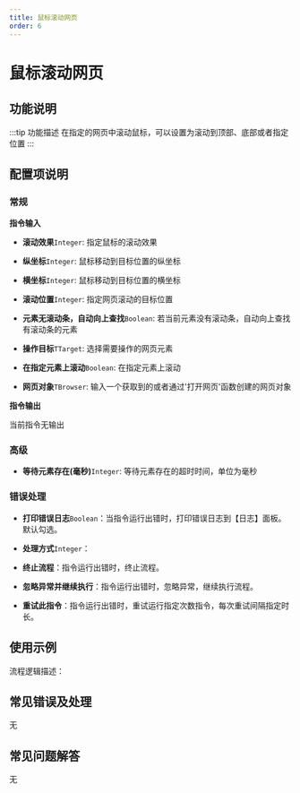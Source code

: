 ```yaml
---
title: 鼠标滚动网页
order: 6
---
```


# 鼠标滚动网页

## 功能说明

:::tip 功能描述
在指定的网页中滚动鼠标，可以设置为滚动到顶部、底部或者指定位置
:::

## 配置项说明

### 常规

**指令输入**

- **滚动效果**`Integer`: 指定鼠标的滚动效果

- **纵坐标**`Integer`: 鼠标移动到目标位置的纵坐标

- **横坐标**`Integer`: 鼠标移动到目标位置的横坐标

- **滚动位置**`Integer`: 指定网页滚动的目标位置

- **元素无滚动条，自动向上查找**`Boolean`: 若当前元素没有滚动条，自动向上查找有滚动条的元素

- **操作目标**`TTarget`: 选择需要操作的网页元素

- **在指定元素上滚动**`Boolean`: 在指定元素上滚动

- **网页对象**`TBrowser`: 输入一个获取到的或者通过'打开网页'函数创建的网页对象


**指令输出**

当前指令无输出

### 高级

- **等待元素存在(毫秒)**`Integer`: 等待元素存在的超时时间，单位为毫秒

### 错误处理

- **打印错误日志**`Boolean`：当指令运行出错时，打印错误日志到【日志】面板。默认勾选。

- **处理方式**`Integer`：

 - **终止流程**：指令运行出错时，终止流程。

 - **忽略异常并继续执行**：指令运行出错时，忽略异常，继续执行流程。

 - **重试此指令**：指令运行出错时，重试运行指定次数指令，每次重试间隔指定时长。

## 使用示例

流程逻辑描述：

## 常见错误及处理

无

## 常见问题解答

无


